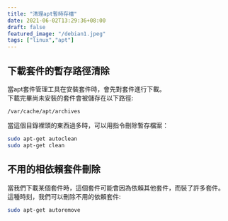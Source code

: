 ```yaml
---
title: "清理apt暫時存檔"
date: 2021-06-02T13:29:36+08:00
draft: false
featured_image: "/debian1.jpeg"
tags: ["linux","apt"]
---
```

## 下載套件的暫存路徑清除
當apt套件管理工具在安裝套件時，會先對套件進行下載。  
下載完畢尚未安裝的套件會被儲存在以下路徑:  
```
/var/cache/apt/archives
```
當這個目錄裡頭的東西過多時，可以用指令刪除暫存檔案：  
```bash
sudo apt-get autoclean
sudo apt-get clean
```

## 不用的相依賴套件刪除
當我們下載某個套件時，這個套件可能會因為依賴其他套件，而裝了許多套件。  
這種時刻，我們可以刪除不用的依賴套件:
```bash
sudo apt-get autoremove
```


